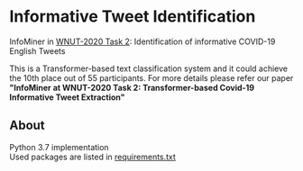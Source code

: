 # Informative Tweet Identification
InfoMiner in [WNUT-2020 Task 2](https://competitions.codalab.org/competitions/25845): Identification of informative 
COVID-19 English Tweets<br>

This is a Transformer-based text classification system and it could achieve the 10th place out of 55 participants. For more 
details please refer our paper <b>"InfoMiner at WNUT-2020 Task 2: Transformer-based Covid-19 Informative Tweet Extraction"</b> 

## About
Python 3.7 implementation <br>
Used packages are listed in [requirements.txt](https://github.com/HHansi/Informative-Tweet-Identification/blob/master/requirements.txt)


